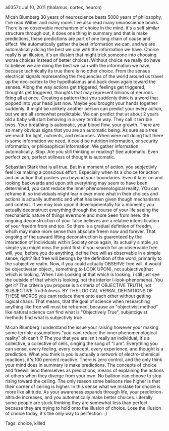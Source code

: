 a0357z
Jul 10, 2011
(thalamus, cortex, neuron) 

Micah Blumberg
30 years of neuroscience beats 5000 years of philosophy, I've read Wilber and many more. I've also read many neuroscience books. There is no observable mechanism of choice in the mind, it's a self similar structure through out, it does one thing in summary and that is make predictions, these predictions are part of one long chain of cause and effect. We automatically gather the best information we can, and we are automatically doing the best we can with the information we have. Choice really is an illusion, it's an illusion that might trick someone into choosing worse choices instead of better choices. Without choice we really do have to believe we are doing the best we can with the information we have, because technically its true there is no other choice.
From the senses electrical signals representing the frequencies of the world around us travel up the neo-cortex to the hypothalamus and back down again toward the senses. Along the way actions get triggered, feelings get triggered, thoughts get triggered, thoughts that may represent billions of neurons firing all at once. Creating a pattern that you suddenly think is a word that popped into your head just now. Maybe you brought your hands together suddenly. It might be unlikely another person can predict your every action, but we are all somewhat predictable. We can predict that at about 2 years old a baby will start behaving in a very terrible way. They call it terrible twos. Your breathing is automatic, your blood flow, your growth. There are so many obvious signs that you are an automatic being. As sure as a tree we reach for light, nutrients, and resources. When were not doing that there is some information we need, it could be nutrition information, or security information, or philosophical information. We gather information automatically. Stop. Are you still thinking or reading? See automatic. Even perfect zen, perfect stillness of thought is automatic.

Sebastian Stark
that is all true. But in a moment of action, you sebjectivly feel like making a conscious effort, Especially when its a choice for action and an action that pushes you beyond your boundaries. Even if later on and looking backwarda and upon sth everything may seem to have been determined, you cant reduce the inner phenomenological reality. YOu can reframe it, so individuals might lear n ever more what in their choices and actions is actually authentic and what has been given though mechanisms and context. If we may look upon it developmentally for a moment:; you actually deconstruct everything through the course of your life seeing the mechanistic nature of things evermore and more Seen from here: the ongoing deconstruction of your false believes are a relative intensification of your freedm from and too. So there is a gradual defintion of freedm, whcih may make more sense than absolute freem now and forever.
That ongoing of the upward lifting deconstruction is guarenteed by the interaction of Individuals within Society
once again, its actually simple ,so simple you might miss the point first: if you search for an observable free will, you, before you do anything, define free will as observable in a simple sense, right? But free will belongs by the definition of the word, primarily to the subjective realm. Now, if you could actually OBSERVE free will, it would be objective(an object,, something to LOOK UPON), not subjective(that which is looking. When I am Looking at that which is looking, i still just see the outside of that which is looking, not the interior I-look-phenomena). You get it? The criteria you propose is a criteria of OBJECTIVE TRUTH, not SUBJECTIVE Truthfulness. BY THE LOGICAL VERBAL DEFINITIONS OF THESE WORDS you cant reduce them onto each other without getting logical chaos. That means, that the goal of science when researching anything like free will must be reframed, because an "objectivist method" like natural science can find what is "Objectively True", subjetcigvist methods find what is subjectivly true

Micah Blumberg
I understand the issue your raising however your making some terrible assumptions "you cant reduce the inner phenomenological reality" oh can't I? The you that you are isn't really an individual, it's a collective, a collective of cells, singing the song of "I am". Everything you can sense, every feeling, every concept, every experience, and thought is a prediction. What you think is you is actually a network of electro-chemical reactions, it's 100 percent reactive. There is zero control, and the only think your mind does in summary is make predictions. The concepts of choice and freewill lend themselves as predictions, means of explaining the actions of others when they diverge from your own. No balloon can choose to stop rising toward the ceiling. The only reason some balloons rise higher is that their corner of ceiling is higher. In this sense what we mistake for choice is more like altitude. As your awareness expands through life, your prediction-altitude increases, and you automatically make better choices. Literally some people are stuck thinking they are somewhat less than perfect because they are trying to hold onto the illusion of choice. Lose the illusion of choice today, it's the only way to perfection. :)

Tags:
  choice, killed
